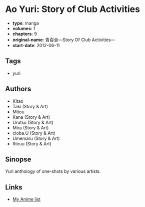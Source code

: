 # Ao Yuri: Story of Club Activities

-   **type**: manga
-   **volumes**: 1
-   **chapters**: 9
-   **original-name**: 青百合―Story Of Club Activities―
-   **start-date**: 2012-06-11

## Tags

-   yuri

## Authors

-   Kitao
-   Taki (Story & Art)
-   Mitou
-   Kana (Story & Art)
-   Urutsu (Story & Art)
-   Mira (Story & Art)
-   cloba.U (Story & Art)
-   Umemaru (Story & Art)
-   Riiruu (Story & Art)

## Sinopse

Yuri anthology of one-shots by various artists.

## Links

-   [My Anime list](https://myanimelist.net/manga/95325/Ao_Yuri__Story_of_Club_Activities)
